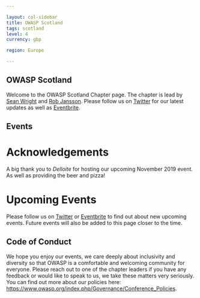 ```yaml
---

layout: col-sidebar
title: OWASP Scotland
tags: scotland
level: 4
currency: gbp

region: Europe

---
```


OWASP Scotland
---------------
Welcome to the OWASP Scotland Chapter page. The chapter is lead by <a href="mailto:sean.wright@owasp.org">Sean Wright</a> and <a href="mailto:rob.jansson@owasp.org">Rob Jansson</a>. Please follow us on [Twitter](https://twitter.com/OWASPScotland) for our latest updates as well as [Eventbrite](https://www.eventbrite.co.uk/o/owasp-scotland-12914448732).

Events
-------
# Acknowledgements
A big thank you to *Delloite* for hosting our upcoming November 2019 event. As well as providing the beer and pizza!

# Upcoming Events
Please follow us on [Twitter](https://twitter.com/OWASPScotland) or [Eventbrite](https://www.eventbrite.co.uk/o/owasp-scotland-12914448732) to find out about new upcoming events. Future events will also be added to this page closer to the time.

Code of Conduct
----------------
We hope you enjoy our events, we care deeply about inclusivity and diversity so that OWASP is a comfortable and welcoming community for everyone. Please reach out to one of the chapter leaders if you have any feedback or would like to speak to us, we take these matters very seriously. You can find out more about our policies here: <https://www.owasp.org/index.php/Governance/Conference_Policies>.